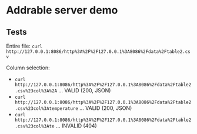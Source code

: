 # Addrable server demo

## Tests

Entire file: `curl http://127.0.0.1:8086/http%3A%2F%2F127.0.0.1%3A8086%2Fdata%2Ftable2.csv`

Column selection:

* `curl http://127.0.0.1:8086/http%3A%2F%2F127.0.0.1%3A8086%2Fdata%2Ftable2.csv%23col%3A%2A` ... VALID (200, JSON)
* `curl http://127.0.0.1:8086/http%3A%2F%2F127.0.0.1%3A8086%2Fdata%2Ftable2.csv%23col%3Atemperature` ... VALID (200, JSON)
* `curl http://127.0.0.1:8086/http%3A%2F%2F127.0.0.1%3A8086%2Fdata%2Ftable2.csv%23col%3Ate` ... INVALID (404)
